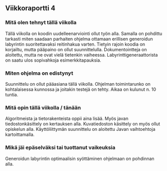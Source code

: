 ## Viikkoraportti 4

### Mitä olen tehnyt tällä viikolla

Tällä viikolla on koodin uudelleenarviointi ollut työn alla. Samalla on pohdittu tarkasti miten saadaan parhaiten ohjelma ottamaan erillisen generoidun labyrintin suoritettavaksi reitinhakua varten. Tietyin rajoin koodia on korjailtu, mutta pääpaino on ollut suunnittelulla. Dokumentointteja on aloitettu, mutta ne ovat vielä tietenkin vaiheessa. Labyrinttigeneraattorista on saatu ulos sopivahkoja esimerkkitapauksia.

### Miten ohjelma on edistynyt

Suunnittelu on ollut pääasiana tällä viikolla. Ohjelman toimintarunko on kohtalaisessa kunnossa ja joitakin testejä on tehty. Aikaa on kulunut n. 10 tuntia.

### Mitä opin tällä viikolla / tänään

Algoritmeista ja tietorakenteista oppii aina lisää. Myös javan tiedostonkäsittely on kertauksen alla. Kuvatiedoston käsittely on myös ollut opiskelun alla. Käyttöliittymän suunnittelu on aloitettu Javan vaihtoehtoja kartoittamalla.

### Mikä jäi epäselväksi tai tuottanut vaikeuksia

Generoidun labyrintin optimaalisin syöttäminen ohjelmaan on pohdinnan alla.